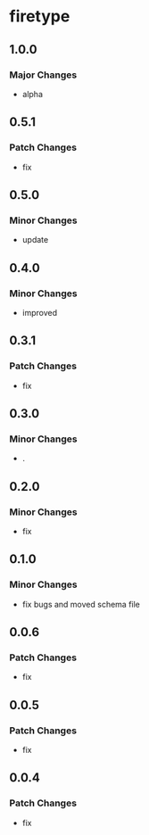 # firetype

## 1.0.0

### Major Changes

- alpha

## 0.5.1

### Patch Changes

- fix

## 0.5.0

### Minor Changes

- update

## 0.4.0

### Minor Changes

- improved

## 0.3.1

### Patch Changes

- fix

## 0.3.0

### Minor Changes

- .

## 0.2.0

### Minor Changes

- fix

## 0.1.0

### Minor Changes

- fix bugs and moved schema file

## 0.0.6

### Patch Changes

- fix

## 0.0.5

### Patch Changes

- fix

## 0.0.4

### Patch Changes

- fix
